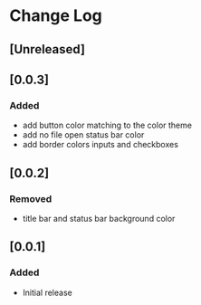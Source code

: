 # Change Log


## [Unreleased]

## [0.0.3]
### Added
- add button color matching to the color theme
- add no file open status bar color
- add border colors inputs and checkboxes

## [0.0.2]
### Removed
- title bar and status bar background color

## [0.0.1]
### Added
- Initial release




